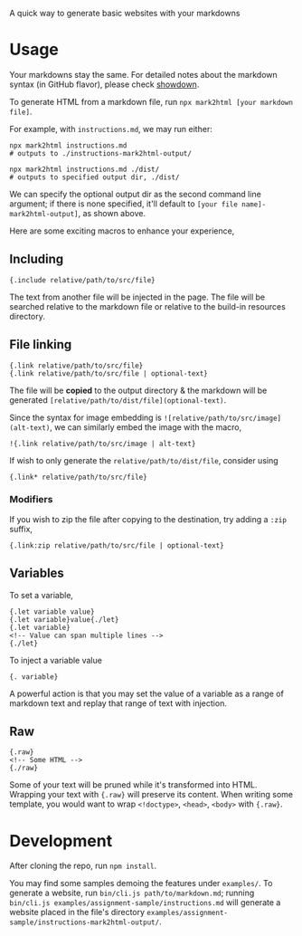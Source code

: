 A quick way to generate basic websites with your markdowns

# Usage

Your markdowns stay the same. For detailed notes about the markdown syntax (in GitHub flavor), please check [showdown](https://github.com/showdownjs/showdown/blob/master/README.md).

To generate HTML from a markdown file, run `npx mark2html [your markdown file]`.

For example, with `instructions.md`, we may run either:

```
npx mark2html instructions.md
# outputs to ./instructions-mark2html-output/

npx mark2html instructions.md ./dist/
# outputs to specified output dir, ./dist/
```

We can specify the optional output dir as the second command line argument; if there is none specified, it'll default to `[your file name]-mark2html-output]`, as shown above.

Here are some exciting macros to enhance your experience,

## Including

```
{.include relative/path/to/src/file}
```

The text from another file will be injected in the page. The file will be searched relative to the markdown file or relative to the build-in resources directory.

## File linking

```
{.link relative/path/to/src/file}
{.link relative/path/to/src/file | optional-text}
```

The file will be **copied** to the output directory & the markdown will be generated `[relative/path/to/dist/file](optional-text)`.

Since the syntax for image embedding is `![relative/path/to/src/image](alt-text)`, we can similarly embed the image with the macro,

```
!{.link relative/path/to/src/image | alt-text}
```

If wish to only generate the `relative/path/to/dist/file`, consider using

```
{.link* relative/path/to/src/file}
```

### Modifiers

If you wish to zip the file after copying to the destination, try adding a `:zip` suffix,

```
{.link:zip relative/path/to/src/file | optional-text}
```

## Variables

To set a variable,

```
{.let variable value}
{.let variable}value{./let}
{.let variable}
<!-- Value can span multiple lines -->
{./let}
```

To inject a variable value

```
{. variable}
```

A powerful action is that you may set the value of a variable as a range of markdown text and replay that range of text with injection.

## Raw

```
{.raw}
<!-- Some HTML -->
{./raw}
```

Some of your text will be pruned while it's transformed into HTML. Wrapping your text with `{.raw}` will preserve its content. When writing some template, you would want to wrap `<!doctype>`, `<head>`, `<body>` with `{.raw}`.

# Development

After cloning the repo, run `npm install`.

You may find some samples demoing the features under `examples/`. To generate a website, run `bin/cli.js path/to/markdown.md`; running `bin/cli.js examples/assignment-sample/instructions.md` will generate a website placed in the file's directory `examples/assignment-sample/instructions-mark2html-output/`.
